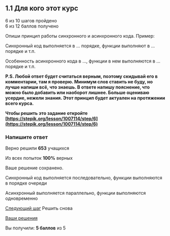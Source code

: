 ## 1.1 Для кого этот курс
6 из 10 шагов пройдено  
6 из 12 баллов  получено

Опиши принцип работы синхронного и асинхронного кода. Пример:   
  
Синхронный код выполняется в ... порядке, функции выполняют в ... порядке и т.п.

Особенность асинхронного кода в ..., функции в нем выполняются в ... порядке и т.п.

**P.S. Любой ответ будет считаться верным, поэтому скидывай его в комментарии, там я проверю. Минимум слов ставить не буду, но лучше напиши всё, что знаешь. В ответе напишу пояснение, что можно было добавить или наоборот лишнее. Больше оцениваю усердие, нежели знания. Этот принцип будет актуален на протяжении всего курса.**

**Чтобы решить это задание откройте [https://stepik.org/lesson/1007114/step/6](https://stepik.org/lesson/1007114/step/6)**

### Напишите ответ

Верно решили **653** учащихся

Из всех попыток **100%** верных

Ваше решение сохранено.

Синхронный код выполняется последовательно, функции выполняются в порядке очереди

Асинхронный выполняется параллельно, функции выполняются одновременно

[Следующий шаг](/lesson/1007114/step/7?unit=1014869) Решить снова

[Ваши решения](/submissions/4165369?unit=1014869)

Вы получили: **5 баллов** из 5